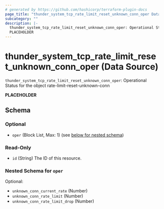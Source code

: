 ```yaml
---
# generated by https://github.com/hashicorp/terraform-plugin-docs
page_title: "thunder_system_tcp_rate_limit_reset_unknown_conn_oper Data Source - terraform-provider-thunder"
subcategory: ""
description: |-
  thunder_system_tcp_rate_limit_reset_unknown_conn_oper: Operational Status for the object rate-limit-reset-unknown-conn
  PLACEHOLDER
---
```


# thunder_system_tcp_rate_limit_reset_unknown_conn_oper (Data Source)

`thunder_system_tcp_rate_limit_reset_unknown_conn_oper`: Operational Status for the object rate-limit-reset-unknown-conn

__PLACEHOLDER__



<!-- schema generated by tfplugindocs -->
## Schema

### Optional

- `oper` (Block List, Max: 1) (see [below for nested schema](#nestedblock--oper))

### Read-Only

- `id` (String) The ID of this resource.

<a id="nestedblock--oper"></a>
### Nested Schema for `oper`

Optional:

- `unknown_conn_current_rate` (Number)
- `unknown_conn_rate_limit` (Number)
- `unknown_conn_rate_limit_drop` (Number)


